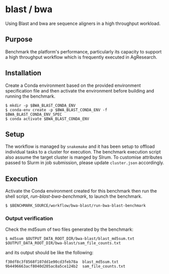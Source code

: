 # blast / bwa

Using Blast and bwa are sequence aligners in a high throughput workload.

## Purpose
Benchmark the platform's performance, particularly its capacity to support a high throughput workflow which is frequently executed in AgResearch.

## Installation

Create a Conda environment based on the provided environment specification file and then activate the environment before building and running the benchmark.

```
$ mkdir -p $BWA_BLAST_CONDA_ENV
$ conda-env create -p $BWA_BLAST_CONDA_ENV -f $BWA_BLAST_CONDA_ENV_SPEC
$ conda activate $BWA_BLAST_CONDA_ENV
```

## Setup

The workflow is managed by `snakemake` and it has been setup to offload individual tasks to a cluster for execution.  The benchmark execution script also assume the target cluster is manged by Slrum.  To customise attributes passed to Slurm in job submission, please update `cluster.json` accordingly.

## Execution

Activate the Conda environment created for this benchmark then run the shell script, *run-blast-bwa-benchmark*, to launch the benchmark.

```
$ $BENCHMARK_SOURCE/workflow/bwa-blast/run-bwa-blast-benchmark
```

### Output verification

Check the md5sum of two files generated by the benchmark:

```
$ md5sum $OUTPUT_DATA_ROOT_DIR/bwa-blast/blast_md5sum.txt $OUTPUT_DATA_ROOT_DIR/bwa-blast/sam_file_counts.txt
```

and its output should be like the following:

```
f30df8c3f8568f107dd1e90cd3feb78a  blast_md5sum.txt
9b4496663acf8040d205ac8a5ce124b2  sam_file_counts.txt
```
